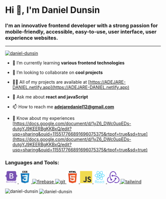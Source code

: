 <h1 align="left">Hi 👋, I'm Daniel Dunsin</h1>
<h3 align="left">I'm an innovative frontend developer with a strong passion for mobile-friendly, accessible, easy-to-use, user interface, user experience websites.</h3>
<hr />
<p align="left"> <a href="https://github.com/ryo-ma/github-profile-trophy"><img src="https://github-profile-trophy.vercel.app/?username=daniel-dunsin" alt="daniel-dunsin" /></a> </p>

- 🌱 I’m currently learning **various frontend technologies**

- 👯 I’m looking to collaborate on **cool projects**

- 👨‍💻 All of my projects are available at [https://ADEJARE-DANIEL.netlify.app](https://ADEJARE-DANIEL.netlify.app)

- 💬 Ask me about **react and javaScript**

- 📫 How to reach me **adejaredaniel12@gmail.com**

- 📄 Know about my experiences [https://docs.google.com/document/d/1yZ6_DWc0upEDs-dutgYJ9KEERBgKKBxQ/edit?usp=sharing&ouid=115517766891696075375&rtpof=true&sd=true](https://docs.google.com/document/d/1yZ6_DWc0upEDs-dutgYJ9KEERBgKKBxQ/edit?usp=sharing&ouid=115517766891696075375&rtpof=true&sd=true)

<h3 align="left">Languages and Tools:</h3>
<p align="left"> <a href="https://getbootstrap.com" target="_blank" rel="noreferrer"> <img src="https://raw.githubusercontent.com/devicons/devicon/master/icons/bootstrap/bootstrap-plain-wordmark.svg" alt="bootstrap" width="40" height="40"/> </a> <a href="https://www.w3schools.com/css/" target="_blank" rel="noreferrer"> <img src="https://raw.githubusercontent.com/devicons/devicon/master/icons/css3/css3-original-wordmark.svg" alt="css3" width="40" height="40"/> </a> <a href="https://firebase.google.com/" target="_blank" rel="noreferrer"> <img src="https://www.vectorlogo.zone/logos/firebase/firebase-icon.svg" alt="firebase" width="40" height="40"/> </a> <a href="https://git-scm.com/" target="_blank" rel="noreferrer"> <img src="https://www.vectorlogo.zone/logos/git-scm/git-scm-icon.svg" alt="git" width="40" height="40"/> </a> <a href="https://www.w3.org/html/" target="_blank" rel="noreferrer"> <img src="https://raw.githubusercontent.com/devicons/devicon/master/icons/html5/html5-original-wordmark.svg" alt="html5" width="40" height="40"/> </a> <a href="https://developer.mozilla.org/en-US/docs/Web/JavaScript" target="_blank" rel="noreferrer"> <img src="https://raw.githubusercontent.com/devicons/devicon/master/icons/javascript/javascript-original.svg" alt="javascript" width="40" height="40"/> </a> <a href="https://reactjs.org/" target="_blank" rel="noreferrer"> <img src="https://raw.githubusercontent.com/devicons/devicon/master/icons/react/react-original-wordmark.svg" alt="react" width="40" height="40"/> </a> <a href="https://redux.js.org" target="_blank" rel="noreferrer"> <img src="https://raw.githubusercontent.com/devicons/devicon/master/icons/redux/redux-original.svg" alt="redux" width="40" height="40"/> </a> <a href="https://tailwindcss.com/" target="_blank" rel="noreferrer"> <img src="https://www.vectorlogo.zone/logos/tailwindcss/tailwindcss-icon.svg" alt="tailwind" width="40" height="40"/> </a> </p>

<p><img align="left" src="https://github-readme-stats.vercel.app/api/top-langs?username=daniel-dunsin&show_icons=true&locale=en&layout=compact" alt="daniel-dunsin" /></p>

<p>&nbsp;<img align="center" src="https://github-readme-stats.vercel.app/api?username=daniel-dunsin&show_icons=true&locale=en" alt="daniel-dunsin" /></p>
